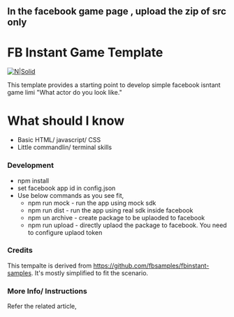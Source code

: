 ## In the facebook game page , upload the zip of src only

# FB  Instant Game Template

[![N|Solid](https://www.databoxtech.com/wp-content/uploads/2020/07/ezgif.com-crop-1.jpg)](https://databoxtech.com)


This template provides a starting point to develop simple facebook isntant game limi "What actor do you look like."

# What should I know

  - Basic HTML/ javascript/ CSS
  - Little commandlin/ terminal skills

### Development

* npm install
* set facebook app id in config.json
* Use below commands as you see fit,
    * npm run mock - run the app using mock sdk
    * npm run dist - run the app using real sdk inside facebook
    * npm un archive - create package to be uplaoded to facebook
    * npm run upload - directly uplaod the package to facebook. You need to configure uplaod token


### Credits
This tempalte is derived from https://github.com/fbsamples/fbinstant-samples. It's mostly simplified to fit the scenario.


### More Info/ Instructions
Refer the related article, 